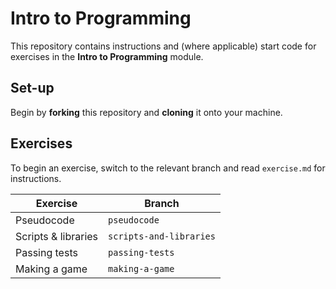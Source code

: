 # Intro to Programming

This repository contains instructions and (where applicable) start code for exercises in the **Intro to Programming** module.

## Set-up

Begin by **forking** this repository and **cloning** it onto your machine.

## Exercises

To begin an exercise, switch to the relevant branch and read `exercise.md` for instructions.

| Exercise | Branch |
| --- | --- |
| Pseudocode | `pseudocode` |
| Scripts & libraries | `scripts-and-libraries` |
| Passing tests | `passing-tests` |
| Making a game | `making-a-game` |